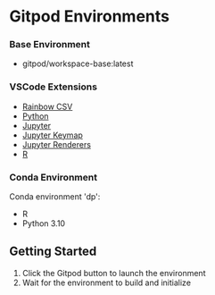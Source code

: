 # Gitpod Environments

### Base Environment
- gitpod/workspace-base:latest

### VSCode Extensions
- [Rainbow CSV](https://marketplace.visualstudio.com/items?itemName=mechatroner.rainbow-csv)
- [Python](https://marketplace.visualstudio.com/items?itemName=ms-python.python)
- [Jupyter](https://marketplace.visualstudio.com/items?itemName=ms-toolsai.jupyter)
- [Jupyter Keymap](https://marketplace.visualstudio.com/items?itemName=ms-toolsai.jupyter-keymap)
- [Jupyter Renderers](https://marketplace.visualstudio.com/items?itemName=ms-toolsai.jupyter-renderers)
- [R](https://marketplace.visualstudio.com/items?itemName=Ikuyadeu.r)

### Conda Environment
Conda environment 'dp':
- R
- Python 3.10

## Getting Started
1. Click the Gitpod button to launch the environment
2. Wait for the environment to build and initialize
